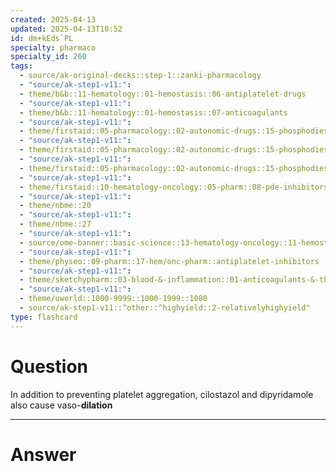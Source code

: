 ```yaml
---
created: 2025-04-13
updated: 2025-04-13T10:52
id: dm+kEds`PL
specialty: pharmaco
specialty_id: 260
tags:
  - source/ak-original-decks::step-1::zanki-pharmacology
  - "source/ak-step1-v11:": 
  - theme/b&b::11-hematology::01-hemostasis::06-antiplatelet-drugs
  - "source/ak-step1-v11:": 
  - theme/b&b::11-hematology::01-hemostasis::07-anticoagulants
  - "source/ak-step1-v11:": 
  - theme/firstaid::05-pharmacology::02-autonomic-drugs::15-phosphodiesterase-inhibitors
  - "source/ak-step1-v11:": 
  - theme/firstaid::05-pharmacology::02-autonomic-drugs::15-phosphodiesterase-inhibitors::pde-3-inhibitors
  - "source/ak-step1-v11:": 
  - theme/firstaid::05-pharmacology::02-autonomic-drugs::15-phosphodiesterase-inhibitors::pde-3-inhibitors::antiplatelet-agents
  - "source/ak-step1-v11:": 
  - theme/firstaid::10-hematology-oncology::05-pharm::08-pde-inhibitors
  - "source/ak-step1-v11:": 
  - theme/nbme::20
  - "source/ak-step1-v11:": 
  - theme/nbme::27
  - "source/ak-step1-v11:": 
  - source/ome-banner::basic-science::13-hematology-oncology::11-hemostasis
  - "source/ak-step1-v11:": 
  - theme/physeo::09-pharm::17-hem/onc-pharm::antiplatelet-inhibitors
  - "source/ak-step1-v11:": 
  - theme/sketchypharm::03-blood-&-inflammation::01-anticoagulants-&-thrombolytics::03-antiplatelet-agents
  - "source/ak-step1-v11:": 
  - theme/uworld::1000-9999::1000-1999::1080
  - source/ak-step1-v11::^other::^highyield::2-relativelyhighyield"
type: flashcard
---
```


# Question
In addition to preventing platelet aggregation, cilostazol and dipyridamole also cause vaso-**dilation**

---

# Answer

